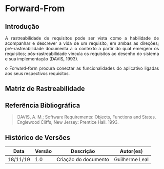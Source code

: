 # Forward-From

## Introdução

<p align = "justify">
A  rastreabilidade  de  requisitos  pode  ser  vista  como  a  habilidade  de  acompanhar  e  descrever a vida de um requisito, em ambas as direções; pré-rastreabilidade documenta  a  o  contexto  a  partir  do  qual  emergem  os  requisitos;  pós-rastreabilidade  vincula  os  requisitos  ao  desenho  do  sistema  e  sua  implementação  (DAVIS, 1993).
</p>

<p align = "justify"> o Forward-form procura conectar as funcionalidades do aplicativo ligadas aos seus respectivos requisitos.
</p>

## Matriz de Rastreabilidade


## Referência Bibliográfica
> DAVIS, A. M.; Software   Requirements:   Objects,   Functions   and   States. Englewood Cliffs, New Jersey: Prentice Hall. 1993. 



## Histórico de Versões

|Data|Versão|Descrição|Autor(es)|
|----|------|---------|---------|
|18/11/19|1.0|Criação do documento|Guilherme Leal|